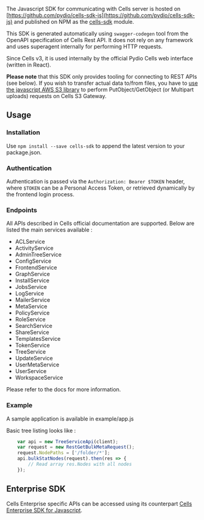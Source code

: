 The Javascript SDK for communicating with Cells server is hosted on [https://github.com/pydio/cells-sdk-js](https://github.com/pydio/cells-sdk-js) and published on NPM as the [cells-sdk](https://www.npmjs.com/package/cells-sdk) module.

This SDK is generated automatically using `swagger-codegen` tool from the OpenAPI specification of Cells Rest API. It does not rely on any framework and uses superagent internally for performing HTTP requests.

Since Cells v3, it is used internally by the official Pydio Cells web interface (written in React).

**Please note** that this SDK only provides tooling for connecting to REST APIs (see below). If you wish to transfer actual data to/from files, you have to [use the javascript AWS S3 library](https://www.npmjs.com/package/aws-sdk) to perform PutObject/GetObject (or Multipart uploads) requests on Cells S3 Gateway.

## Usage

### Installation

Use `npm install --save cells-sdk` to append the latest version to your package.json.

### Authentication

Authentication is passed via the `Authorization: Bearer $TOKEN` header, where `$TOKEN` can be a Personal Access Token, or retrieved dynamically by the frontend login process.

### Endpoints

All APIs described in Cells official documentation are supported. Below are listed the main services available :

- ACLService
- ActivityService
- AdminTreeService
- ConfigService
- FrontendService
- GraphService
- InstallService
- JobsService
- LogService
- MailerService
- MetaService
- PolicyService
- RoleService
- SearchService
- ShareService
- TemplatesService
- TokenService
- TreeService
- UpdateService
- UserMetaService
- UserService
- WorkspaceService

Please refer to the docs for more information.

### Example

A sample application is available in example/app.js

Basic tree listing looks like :

```javascript
    var api = new TreeServiceApi(client);
    var request = new RestGetBulkMetaRequest();
    request.NodePaths = ['/folder/*'];
    api.bulkStatNodes(request).then(res => {
        // Read array res.Nodes with all nodes
    });
```

## Enterprise SDK

Cells Enterprise specific APIs can be accessed using its counterpart [Cells Enterprise SDK for Javascript](https://www.npmjs.com/package/cells-enterprise-sdk).